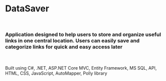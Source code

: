 # DataSaver <br><br>

### Application designed to help users to store and organize useful links in one central location. Users can easily save and categorize links for quick and easy access later
<br> <br> Built using C#, .NET, ASP.NET Core MVC, Entity Framework, MS SQL, API, HTML, CSS, JavaScript, AutoMapper, Polly library   
